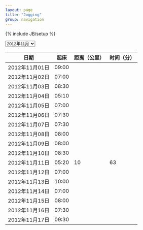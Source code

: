 ```yaml
---
layout: page
title: "Jogging"
group: navigation
---
```

{% include JB/setup %}
<script language="JavaScript"> 
<!-- 
var vis = 'j1211';
function change(){ 
		    vis=document.getElementById('jogging').value; 
			var j1209 = document.getElementById('j1209'); 
			var j1210 = document.getElementById('j1210');
			var j1211 = document.getElementById('j1211');
			if(vis=='j1209'){ 
					j1209.style.display = 'block'; 
					j1210.style.display = 'none'; 
					j1211.style.display = 'none'; 
					vis = 'j1209';
			}else if(vis=='j1210'){ 
					j1209.style.display = 'none'; 
					j1210.style.display = 'block'; 
					j1211.style.display = 'none'; 
					vis = 'j1210'; 
			}else if(vis=='j1211'){ 
					j1209.style.display = 'none'; 
					j1210.style.display = 'none'; 
					j1211.style.display = 'block'; 
					vis = 'j1211'; 
			}else{ 
					j1209.style.display = 'none'; 
					j1210.style.display = 'none'; 
					j1211.style.display = 'block'; 
			} 
} 

//-->
</script>

<div id="selectbox">
<select id="jogging" onchange="change()">
<option value="j1209">2012年09月</option>
<option value="j1210">2012年10月</option>
<option value="j1211" selected="selected">2012年11月</option>
</select>
</div>
<p />
<div id = "j1209" style = "display:none;">
<section class="jogging">
  <table>
    <thead>
	  <tr>
	    <th>日期</th>
	    <th>起床</th>
	    <th>距离（公里）</th>
	    <th>时间（分）</th>
	  </tr>
	</thead>
	<tbody>
	  <tr>
	    <td>2012年09月01日</td>
	    <td>05:45</td>
	    <td></td>
        <td></td>
	  </tr>
	  <tr>
	    <td>2012年09月02日</td>
	    <td>07:00</td>
	    <td></td>
        <td></td>
	  </tr>
	  <tr>
	    <td>2012年09月03日</td>
	    <td>05:00</td>
	    <td></td>
        <td></td>
	  </tr>
	  <tr>
	    <td>2012年09月04日</td>
	    <td>06:15</td>
	    <td>4.8</td>
        <td>30</td>
	  </tr>
	  <tr>
	    <td>2012年09月05日</td>
	    <td>05:30</td>
	    <td>4.5</td>
        <td>30</td>
	  </tr>
	  <tr>
	    <td>2012年09月06日</td>
	    <td>05:55</td>
	    <td>7.2</td>
        <td>50</td>
	  </tr>
	  <tr>
	    <td>2012年09月07日</td>
	    <td>06:05</td>
	    <td>4.8</td>
        <td>31</td>
	  </tr>
	  <tr>
	    <td>2012年09月08日</td>
	    <td>06:10</td>
	    <td>8.8</td>
        <td>60</td>
	  </tr>
	  <tr>
	    <td>2012年09月09日</td>
	    <td>05:40</td>
	    <td>6.0</td>
        <td>36</td>
	  </tr>
	  <tr>
	    <td>2012年09月10日</td>
	    <td>06:30</td>
	    <td></td>
        <td></td>
	  </tr>
	  <tr>
	    <td>2012年09月11日</td>
	    <td>05:50</td>
	    <td>5.2</td>
        <td>30</td>
	  </tr>
	  <tr>
	    <td>2012年09月12日</td>
	    <td>07:00</td>
	    <td>4.8</td>
        <td>30</td>
	  </tr>
	  <tr>
	    <td>2012年09月13日</td>
	    <td>05:35</td>
	    <td>4.0</td>
        <td>30</td>
	  </tr>
	  <tr>
	    <td>2012年09月14日</td>
	    <td>05:25</td>
	    <td>4.8</td>
        <td>30</td>
	  </tr>
	  <tr>
	    <td>2012年09月15日</td>
	    <td></td>
	    <td></td>
        <td></td>
	  </tr>
	  <tr>
	    <td>2012年09月16日</td>
	    <td>06:30</td>
	    <td></td>
        <td></td>
	  </tr>
	  <tr>
	    <td>2012年09月17日</td>
	    <td>06:00</td>
	    <td></td>
        <td></td>
	  </tr>
	  <tr>
	    <td>2012年09月18日</td>
	    <td>10:00</td>
	    <td></td>
        <td></td>
	  </tr>
	  <tr>
	    <td>2012年09月19日</td>
	    <td>07:00</td>
	    <td></td>
        <td></td>
	  </tr>
	  <tr>
	    <td>2012年09月20日</td>
	    <td>05:55</td>
	    <td></td>
        <td></td>
	  </tr>
	  <tr>
	    <td>2012年09月21日</td>
	    <td>05:25</td>
	    <td>5.6</td>
        <td>40</td>
	  </tr>
	  <tr>
	    <td>2012年09月22日</td>
	    <td>05:30</td>
	    <td>10.0</td>
        <td>70</td>
	  </tr>
	  <tr>
	    <td>2012年09月23日</td>
	    <td>06:30</td>
	    <td>4.8</td>
        <td>30</td>
	  </tr>
	  <tr>
	    <td>2012年09月24日</td>
	    <td>05:30</td>
	    <td>4.8</td>
        <td>30</td>
	  </tr>
	  <tr>
	    <td>2012年09月25日</td>
	    <td>06:45</td>
	    <td></td>
        <td></td>
	  </tr>
	  <tr>
	    <td>2012年09月26日</td>
	    <td>05:50</td>
	    <td>5.2</td>
        <td>30</td>
	  </tr>
	  <tr>
	    <td>2012年09月27日</td>
	    <td>06:30</td>
	    <td>5.2</td>
        <td>29</td>
	  </tr>
	  <tr>
	    <td>2012年09月28日</td>
	    <td>06:30</td>
	    <td></td>
        <td></td>
	  </tr>
	  <tr>
	    <td>2012年09月29日</td>
	    <td>06:20</td>
	    <td>10.0</td>
        <td>67</td>
	  </tr>
	  <tr>
	    <td>2012年09月30日</td>
	    <td>10:00</td>
	    <td></td>
        <td></td>
	  </tr>
	  <tr>
	    <td>2012年09月</td>
	    <td>06:20</td>
	    <td>100.5</td>
        <td>653</td>
	  </tr>
	</tbody>
  </table>
</section>
</div>

<div id = "j1210" style = "display:none;">
<section class="jogging">
  <table>
    <thead>
	  <tr>
	    <th>日期</th>
	    <th>起床</th>
	    <th>距离（公里）</th>
	    <th>时间（分）</th>
	  </tr>
	</thead>
	<tbody>
	  <tr>
	    <td>2012年10月01日</td>
	    <td>08:30</td>
	    <td></td>
        <td></td>
	  </tr>
	  <tr>
	    <td>2012年10月02日</td>
	    <td>08:00</td>
	    <td></td>
        <td></td>
	  </tr>
	  <tr>
	    <td>2012年10月03日</td>
	    <td>06:00</td>
	    <td>4.8</td>
        <td>30</td>
	  </tr>
	  <tr>
	    <td>2012年10月04日</td>
	    <td>08:00</td>
	    <td></td>
        <td></td>
	  </tr>
	  <tr>
	    <td>2012年10月05日</td>
	    <td>06:10</td>
	    <td>4.8</td>
        <td>28</td>
	  </tr>
	  <tr>
	    <td>2012年10月06日</td>
	    <td>08:00</td>
	    <td></td>
        <td></td>
	  </tr>
	  <tr>
	    <td>2012年10月07日</td>
	    <td>07:00</td>
	    <td></td>
        <td></td>
	  </tr>
	  <tr>
	    <td>2012年10月08日</td>
	    <td>06:00</td>
	    <td>4.8</td>
        <td>30</td>
	  </tr>
	  <tr>
	    <td>2012年10月09日</td>
	    <td>05:50</td>
	    <td>4.8</td>
        <td>30</td>
	  </tr>
	  <tr>
	    <td>2012年10月10日</td>
	    <td>06:10</td>
	    <td></td>
        <td></td>
	  </tr>
	  <tr>
	    <td>2012年10月11日</td>
	    <td>06:00</td>
	    <td>4.4</td>
        <td>30</td>
	  </tr>
	  <tr>
	    <td>2012年10月12日</td>
	    <td>06:00</td>
	    <td>4.8</td>
        <td>29</td>
	  </tr>
	  <tr>
	    <td>2012年10月13日</td>
	    <td>09:30</td>
	    <td></td>
        <td></td>
	  </tr>
	  <tr>
	    <td>2012年10月14日</td>
	    <td>07:00</td>
	    <td></td>
        <td></td>
	  </tr>
	  <tr>
	    <td>2012年10月15日</td>
	    <td>08:20</td>
	    <td></td>
        <td></td>
	  </tr>
	  <tr>
	    <td>2012年10月16日</td>
	    <td>07:30</td>
	    <td></td>
        <td></td>
	  </tr>
	  <tr>
	    <td>2012年10月17日</td>
	    <td>07:00</td>
	    <td></td>
        <td></td>
	  </tr>
	  <tr>
	    <td>2012年10月18日</td>
	    <td>07:10</td>
	    <td></td>
        <td></td>
	  </tr>
	  <tr>
	    <td>2012年10月19日</td>
	    <td>07:30</td>
	    <td></td>
        <td></td>
	  </tr>
	  <tr>
	    <td>2012年10月20日</td>
	    <td>08:00</td>
	    <td></td>
        <td></td>
	  </tr>
	  <tr>
	    <td>2012年10月21日</td>
	    <td>07:30</td>
	    <td></td>
        <td></td>
	  </tr>
	  <tr>
	    <td>2012年10月22日</td>
	    <td>06:50</td>
	    <td></td>
        <td></td>
	  </tr>
	  <tr>
	    <td>2012年10月23日</td>
	    <td>06:20</td>
	    <td></td>
        <td></td>
	  </tr>
	  <tr>
	    <td>2012年10月24日</td>
	    <td>07:30</td>
	    <td></td>
        <td></td>
	  </tr>
	  <tr>
	    <td>2012年10月25日</td>
	    <td>08:00</td>
	    <td></td>
        <td></td>
	  </tr>
	  <tr>
	    <td>2012年10月26日</td>
	    <td>06:00</td>
	    <td>4.8</td>
        <td>28</td>
	  </tr>
	  <tr>
	    <td>2012年10月27日</td>
	    <td>07:30</td>
	    <td></td>
        <td></td>
	  </tr>
	  <tr>
	    <td>2012年10月28日</td>
	    <td>08:50</td>
	    <td></td>
        <td></td>
	  </tr>
	  <tr>
	    <td>2012年10月29日</td>
	    <td>08:00</td>
	    <td></td>
        <td></td>
	  </tr>
	  <tr>
	    <td>2012年10月30日</td>
	    <td>06:40</td>
	    <td></td>
        <td></td>
	  </tr>
	  <tr>
	    <td>2012年10月31日</td>
	    <td>07:30</td>
	    <td></td>
        <td></td>
	  </tr>
	  <tr>
	    <td>2012年10月</td>
	    <td>07:14</td>
	    <td>33.2</td>
        <td>205</td>
	  </tr>
    </tbody>
  </table>
</section>
</div>

<div id = "j1211">
<section class="jogging">
  <table>
    <thead>
	  <tr>
	    <th>日期</th>
	    <th>起床</th>
	    <th>距离（公里）</th>
	    <th>时间（分）</th>
	  </tr>
	</thead>
	<tbody>
	  <tr>
	    <td>2012年11月01日</td>
	    <td>09:00</td>
	    <td></td>
        <td></td>
	  </tr>
	  <tr>
	    <td>2012年11月02日</td>
	    <td>07:00</td>
	    <td></td>
        <td></td>
	  </tr>
	  <tr>
	    <td>2012年11月03日</td>
	    <td>08:30</td>
	    <td></td>
        <td></td>
	  </tr>
	  <tr>
	    <td>2012年11月04日</td>
	    <td>05:10</td>
	    <td></td>
        <td></td>
	  </tr>
	  <tr>
	    <td>2012年11月05日</td>
	    <td>07:00</td>
	    <td></td>
        <td></td>
	  </tr>
	  <tr>
	    <td>2012年11月06日</td>
	    <td>07:30</td>
	    <td></td>
        <td></td>
	  </tr>
	  <tr>
	    <td>2012年11月07日</td>
	    <td>07:30</td>
	    <td></td>
        <td></td>
	  </tr>
	  <tr>
	    <td>2012年11月08日</td>
	    <td>08:00</td>
	    <td></td>
        <td></td>
	  </tr>
	  <tr>
	    <td>2012年11月09日</td>
	    <td>08:00</td>
	    <td></td>
        <td></td>
	  </tr>
	  <tr>
	    <td>2012年11月10日</td>
	    <td>08:30</td>
	    <td></td>
        <td></td>
	  </tr>
	  <tr>
	    <td>2012年11月11日</td>
	    <td>05:20</td>
	    <td>10</td>
        <td>63</td>
	  </tr>
	  <tr>
	    <td>2012年11月12日</td>
	    <td>07:00</td>
	    <td></td>
        <td></td>
	  </tr>
	  <tr>
	    <td>2012年11月13日</td>
	    <td>10:00</td>
	    <td></td>
        <td></td>
	  </tr>
	  <tr>
	    <td>2012年11月14日</td>
	    <td>07:00</td>
	    <td></td>
        <td></td>
	  </tr>
	  <tr>
	    <td>2012年11月15日</td>
	    <td>08:00</td>
	    <td></td>
        <td></td>
	  </tr>
	  <tr>
	    <td>2012年11月16日</td>
	    <td>07:30</td>
	    <td></td>
        <td></td>
	  </tr>
	  <tr>
	    <td>2012年11月17日</td>
	    <td>09:30</td>
	    <td></td>
        <td></td>
	  </tr>
	</tbody>
  </table>
</section>
</div>
